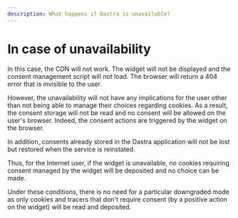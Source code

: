 ```yaml
---
description: What happens if Dastra is unavailable?
---
```


# In case of unavailability

In this case, the CDN will not work. The widget will not be displayed and the consent management script will not load. The browser will return a 404 error that is invisible to the user.

However, the unavailability will not have any implications for the user other than not being able to manage their choices regarding cookies. As a result, the consent storage will not be read and no consent will be allowed on the user's browser. Indeed, the consent actions are triggered by the widget on the browser.

In addition, consents already stored in the Dastra application will not be lost but restored when the service is reinstated.

Thus, for the Internet user, if the widget is unavailable, no cookies requiring consent managed by the widget will be deposited and no choice can be made.

Under these conditions, there is no need for a particular downgraded mode as only cookies and tracers that don't require consent (by a positive action on the widget) will be read and deposited.
